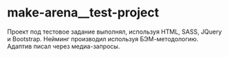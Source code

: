 # make-arena__test-project
Проект под тестовое задание выполнял, используя HTML, SASS, JQuery и Bootstrap. Нейминг производил используя БЭМ-методологию. Адаптив писал через медиа-запросы.
